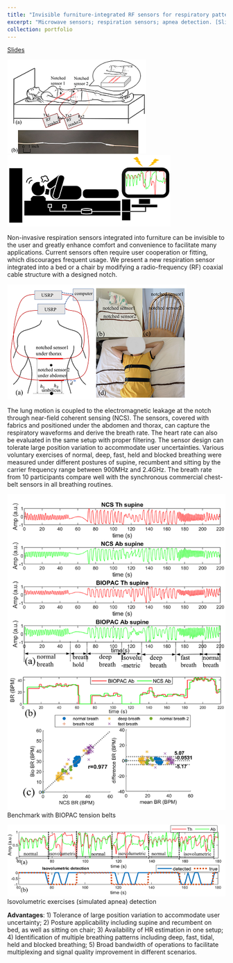 ```yaml
---
title: "Invisible furniture-integrated RF sensors for respiratory pattern monitoring   "
excerpt: "Microwave sensors; respiration sensors; apnea detection. [Slides](http://zijingzhang1997.github.io/files/notch/notch_intro.pdf) <br/><img src='/images/notch/pic3.png'>"
collection: portfolio
---
```

[Slides](http://zijingzhang1997.github.io/files/notch/notch_intro.pdf)

<img src='/images/notch/pic3.png'>  <br/>
<img src='/images/notch/pic1.png'>  <br/>

Non-invasive respiration sensors integrated into furniture can be invisible to the user and greatly enhance comfort and convenience to facilitate many applications. Current sensors often require user cooperation or fitting, which discourages frequent usage. We present a new respiration sensor integrated into a bed or a chair by modifying a radio-frequency (RF) coaxial cable structure with a designed notch. 

<img src='/images/notch/pic2.png'>  <br/>

The lung motion is coupled to the electromagnetic leakage at the notch through near-field coherent sensing (NCS). The sensors, covered with fabrics and positioned under the abdomen and thorax, can capture the respiratory waveforms and derive the breath rate. The heart rate can also be evaluated in the same setup with proper filtering. 
The sensor design can tolerate large position variation to accommodate user uncertainties. Various voluntary exercises of normal, deep, fast, held and blocked breathing were measured under different postures of supine, recumbent and sitting by the carrier frequency range between 900MHz and 2.4GHz. The breath rate from 10 participants compare well with the synchronous commercial chest-belt sensors in all breathing routines.  

<img src='/images/notch/pic4.png'>  <br/>
Benchmark with BIOPAC tension belts

<img src='/images/notch/pic5.png'>  <br/>
Isovolumetric exercises (simulated apnea) detection 

**Advantages**: 1) Tolerance of large position variation to accommodate user uncertainty; 2) Posture applicability including supine and recumbent on bed, as well as sitting on chair; 3) Availability of HR estimation in one setup; 4) Identification of multiple breathing patterns including deep, fast, tidal, held and blocked breathing; 5) Broad bandwidth of operations to facilitate multiplexing and signal quality improvement in different scenarios. 
  
